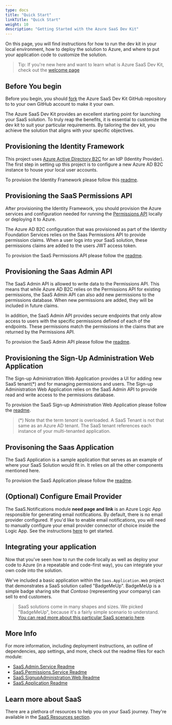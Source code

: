 ```yaml
---
type: docs
title: "Quick Start"
linkTitle: "Quick Start"
weight: 10
description: "Getting Started with the Azure SaaS Dev Kit"
---
```


On this page, you will find instructions for how to run the dev kit in your local environment, how to deploy the solution to Azure, and where to put your application code to customize the solution.

> Tip: If you're new here and want to learn what is Azure SaaS Dev Kit, check out the [welcome page](..)

## Before You begin

Before you begin, you should [fork](https://docs.github.com/en/get-started/quickstart/fork-a-repo) the Azure SaaS Dev Kit GitHub repository to to your own GitHub account to make it your own.

The Azure SaaS Dev Kit provides an excellent starting point for launching your SaaS solution. To truly reap the benefits, it is essential to customize the dev kit to suit your particular requirements. By tailoring the dev kit, you achieve the solution that aligns with your specific objectives.

## Provisioning the Identity Framework

This project uses [Azure Active Directory B2C](https://docs.microsoft.com/azure/active-directory-b2c/overview) for an IdP (Identity Provider). The first step in setting up this project is to configure a new Azure AD B2C instance to house your local user accounts.

To provision the Identity Framework please follow this [readme](https://github.com/Azure/azure-saas/tree/main/src/Saas.Identity/Saas.IdentityProvider).

## Provisioning the SaaS Permissions API

After provisioning the Identity Framework, you should provision the Azure services and configuration needed for running the [Permissions API](../components/identity/permissions-service) locally or deploying it to Azure.

The Azure AD B2C configuration that was provisioned as part of the Identity Foundation Services relies on the Saas Permissions API to provide permission claims. When a user logs into your SaaS solution, these permissions claims are added to the users JWT access token.

To provision the SaaS Permissions API please follow the [readme](https://github.com/Azure/azure-saas/tree/main/src/Saas.Identity/Saas.Permissions).

## Provisioning the Saas Admin API

The SaaS Admin API is allowed to write data to the Permissions API. This means that while Azure AD B2C relies on the Permissions API for existing permissions, the SaaS Admin API can also add new permissions to the permissions database. When new permissions are added, they will be included in future claims.

In addition, the SaaS Admin API provides secure endpoints that only allow access to users with the specific permissions defined of each of the endpoints. These permissions match the permissions in the claims that are returned by the Permissions API.

To provision the SaaS Admin API please follow the [readme](https://github.com/Azure/azure-saas/tree/main/src/Saas.Admin).

## Provisioning the Sign-Up Administration Web Application

The Sign-up Administration Web Application provides a UI for adding new SaaS tenant(*) and for managing permissions and users. The Sign-up Administration Web Application relies on the SaaS Admin API to provide read and write access to the permissions database.

To provision the SaaS Sign-up Administration Web Application please follow the [readme](https://github.com/Azure/azure-saas/tree/main/src/Saas.SignupAdministration).

> (*) Note that the term *tenant* is overloaded. A SaaS Tenant is not that same as an Azure AD tenant. The SaaS tenant references each instance of your multi-tenanted application.

## Provisoning the Saas Application

The SaaS Application is a sample application that serves as an example of where your SaaS Solution would fit in. It relies on all the other components mentioned here.

To provision the SaaS Application please follow the [readme](https://github.com/Azure/azure-saas/tree/main/src/Saas.Application).

## (Optional) Configure Email Provider

The SaaS.Notifications module **need page and link** is an Azure Logic App responsible for generating email notifications. By default, there is no email provider configured. If you'd like to enable email notifications, you will need to manually configure your email provider connector of choice inside the Logic App. See the instructions [here](../components/saas-notifications) to get started.

## Integrating your application

Now that you've seen how to run the code locally as well as deploy your code to Azure (in a repeatable and code-first way), you can integrate your own code into the solution.

We've included a basic application within the `Saas.Application.Web` project that demonstrates a SaaS solution called "BadgeMeUp". BadgeMeUp is a simple badge sharing site that *Contoso* (representing your company) can sell to end customers.

> SaaS solutions come in many shapes and sizes. We picked "BadgeMeUp", because it's a fairly simple scenario to understand. [You can read more about this particular SaaS scenario here](../resources/contoso-badgemeup/).

## More Info

For more information, including deployment instructions, an outline of dependencies, app settings, and more, check out the readme files for each module:

- [SaaS.Admin.Service Readme](https://github.com/Azure/azure-saas/tree/main/src/Saas.Admin)
- [SaaS.Permissions.Service Readme](https://github.com/Azure/azure-saas/tree/main/src/Saas.Permissions)
- [SaaS.SignupAdministration.Web Readme](https://github.com/Azure/azure-saas/tree/main/src/Saas.SignupAdministration)
- [SaaS.Application Readme](https://github.com/Azure/azure-saas/tree/main/src/Saas.Application)

## Learn more about SaaS

There are a plethora of resources to help you on your SaaS journey. They're available in the [SaaS Resources section](../resources/additional-recommended-resources/).
